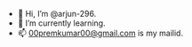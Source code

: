 - 👋 Hi, I’m @arjun-296.
- 🌱 I’m currently learning. 
- 📫 00premkumar00@gmail.com is my mailid.

<!---
arjun-296/arjun-296 is a ✨ special ✨ repository because its `README.md` (this file) appears on your GitHub profile.
You can click the Preview link to take a look at your changes.
--->
